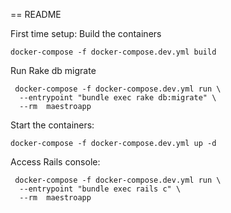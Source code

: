 == README

First time setup: Build the containers
```
docker-compose -f docker-compose.dev.yml build
```

Run Rake db migrate

```
 docker-compose -f docker-compose.dev.yml run \
  --entrypoint "bundle exec rake db:migrate" \
  --rm  maestroapp
```

Start the containers:
```
docker-compose -f docker-compose.dev.yml up -d
```



Access Rails console:

```
 docker-compose -f docker-compose.dev.yml run \
  --entrypoint "bundle exec rails c" \
  --rm  maestroapp
```